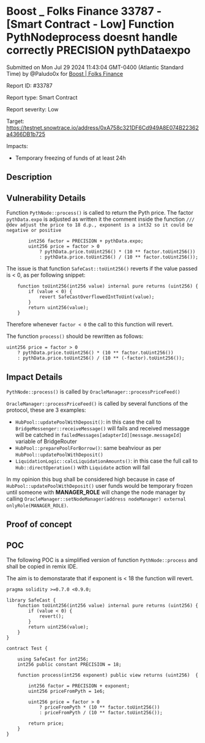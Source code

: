 # Boost \_ Folks Finance 33787 - \[Smart Contract - Low] Function PythNodeprocess doesnt handle correctly PRECISION pythDataexpo

Submitted on Mon Jul 29 2024 11:43:04 GMT-0400 (Atlantic Standard Time) by @Paludo0x for [Boost | Folks Finance](https://immunefi.com/bounty/folksfinance-boost/)

Report ID: #33787

Report type: Smart Contract

Report severity: Low

Target: https://testnet.snowtrace.io/address/0xA758c321DF6Cd949A8E074B22362a4366DB1b725

Impacts:

* Temporary freezing of funds of at least 24h

## Description

## Vulnerability Details

Function `PythNode::process()` is called to return the Pyth price. The factor `pythData.expo` is adjusted as written it the comment inside the function `/// @dev adjust the price to 18 d.p., exponent is a int32 so it could be negative or positive`

```
        int256 factor = PRECISION + pythData.expo;
        uint256 price = factor > 0
            ? pythData.price.toUint256() * (10 ** factor.toUint256())
            : pythData.price.toUint256() / (10 ** factor.toUint256());
```

The issue is that function `SafeCast::toUint256()` reverts if the value passed is < 0, as per following snippet:

```
    function toUint256(int256 value) internal pure returns (uint256) {
        if (value < 0) {
            revert SafeCastOverflowedIntToUint(value);
        }
        return uint256(value);
    }
```

Therefore whenever `factor < 0` the call to this function will revert.

The function `process()` should be rewritten as follows:

```
uint256 price = factor > 0
    ? pythData.price.toUint256() * (10 ** factor.toUint256())
    : pythData.price.toUint256() / (10 ** (-factor).toUint256());
```

## Impact Details

`PythNode::process()` is called by `OracleManager::processPriceFeed()`

`OracleManager::processPriceFeed()` is called by several functions of the protocol, these are 3 examples:

* `HubPool::updatePoolWithDeposit()`: in this case the call to `BridgeMessenger::receiveMessage()` will fails and received messagge will be catched in `failedMessages[adapterId][message.messageId]` variable of BridgeRouter
* `HubPool::preparePoolForBorrow()`: same beahviour as per `HubPool::updatePoolWithDeposit()`
* `LiquidationLogic::calcLiquidationAmounts()`: in this case the full call to `Hub::directOperation()` with `Liquidate` action will fail

In my opinion this bug shall be considered high because in case of `HubPool::updatePoolWithDeposit()` user funds would be temporary frozen until someone with **MANAGER\_ROLE** will change the node manager by calling `OracleManager::setNodeManager(address nodeManager) external onlyRole(MANAGER_ROLE)`.

## Proof of concept

## POC

The following POC is a simplified version of function `PythNode::process` and shall be copied in remix IDE.

The aim is to demonstarate that if exponent is < 18 the function will revert.

```
pragma solidity >=0.7.0 <0.9.0;

library SafeCast {
    function toUint256(int256 value) internal pure returns (uint256) {
        if (value < 0) {
            revert(); 
        }
        return uint256(value);
    }
}

contract Test {

    using SafeCast for int256;
    int256 public constant PRECISION = 18;

    function process(int256 exponent) public view returns (uint256)  {
        
        int256 factor = PRECISION + exponent;
        uint256 priceFromPyth = 1e6;

        uint256 price = factor > 0
            ? priceFromPyth * (10 ** factor.toUint256())
            : priceFromPyth / (10 ** factor.toUint256()); 

        return price;
    }
}
```
